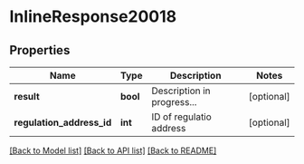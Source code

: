 # InlineResponse20018

## Properties
Name | Type | Description | Notes
------------ | ------------- | ------------- | -------------
**result** | **bool** | Description in progress... | [optional] 
**regulation_address_id** | **int** | ID of regulatio address | [optional] 

[[Back to Model list]](../README.md#documentation-for-models) [[Back to API list]](../README.md#documentation-for-api-endpoints) [[Back to README]](../README.md)


